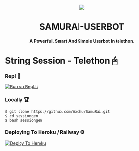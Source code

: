 <p align="center">
  <img src="https://telegra.ph/file/570dc35a7b34332eaa1db.jpg">
</p>
<h1 align="center"><b>SAMURAI-USERBOT</b></h1>
<h4 align="center">A Powerful, Smart And Simple Userbot In telethon.</h4>

# String Session - Telethon 🖱
### Repl 🧨
[![Run on Repl.it](https://repl.it/badge/github/Axdhu/SamuRai)](https://replit.com/@Donbosco1/SamuRaisessongen)
### Locally 🏆
```
$ git clone https://github.com/Axdhu/SamuRai.git
$ cd sessiongen
$ bash sessiongen
```
### Deploying To Heroku / Railway ⚙

[![Deploy To Heroku](https://www.herokucdn.com/deploy/button.svg)](https://heroku.com/deploy?template=https://github.com/Axdhu/SamuRai)


